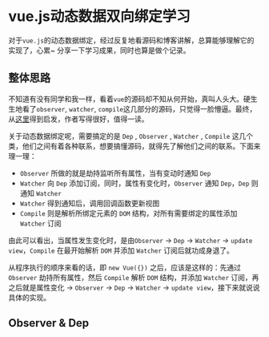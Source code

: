 # vue.js动态数据双向绑定学习

对于`vue.js`的动态数据绑定，经过反复地看源码和博客讲解，总算能够理解它的实现了，心累~ 分享一下学习成果，同时也算是做个记录。

## 整体思路

不知道有没有同学和我一样，看着`vue`的源码却不知从何开始，真叫人头大。硬生生地看了`observer`, `watcher`, `compile`这几部分的源码，只觉得一脸懵逼。最终，从[这里](https://github.com/DMQ/mvvm)得到启发，作者写得很好，值得一读。

关于动态数据绑定呢，需要搞定的是 `Dep` , `Observer` , `Watcher` , `Compile` 这几个类，他们之间有着各种联系，想要搞懂源码，就得先了解他们之间的联系。下面来理一理：

- `Observer` 所做的就是劫持监听所有属性，当有变动时通知 `Dep`  
- `Watcher` 向 `Dep` 添加订阅，同时，属性有变化时，`Observer` 通知 `Dep`，`Dep` 则通知 `Watcher`  
- `Watcher` 得到通知后，调用回调函数更新视图  
- `Compile` 则是解析所绑定元素的 `DOM` 结构，对所有需要绑定的属性添加 `Watcher` 订阅  

由此可以看出，当属性发生变化时，是由`Observer` -> `Dep` -> `Watcher` -> `update view`，`Compile` 在最开始解析 `DOM` 并添加 `Watcher` 订阅后就功成身退了。

从程序执行的顺序来看的话，即 `new Vue({})` 之后，应该是这样的：先通过 `Observer` 劫持所有属性，然后 `Compile` 解析 `DOM` 结构，并添加 `Watcher` 订阅，再之后就是属性变化 -> `Observer` -> `Dep` -> `Watcher` -> `update view`，接下来就说说具体的实现。

## Observer & Dep
